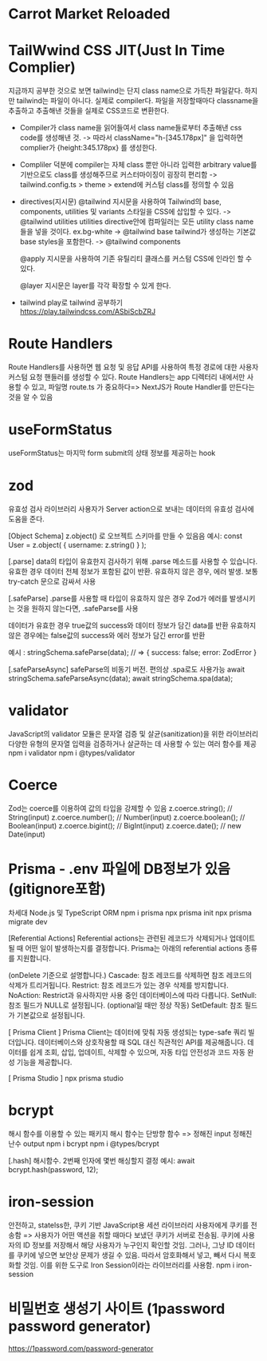 # Carrot Market Reloaded

# TailWwind CSS JIT(Just In Time Complier)

지금까지 공부한 것으로 보면 tailwind는 단지 class name으로 가득찬 파일같다.
하지만 tailwind는 파일이 아니다. 실제로 compiler다.
파일을 저장할때마다 classname을 추출하고 추출해낸 것들을 실제로 CSS코드로 변환한다.

- Compiler가 class name을 읽어들여서 class name들로부터 추출해낸 css code를 생성해낸 것.
  -> 따라서 className="h-[345.178px]" 을 입력하면 complier가 {height:345.178px} 를 생성한다.

- Compliler 덕분에 compiler는 자체 class 뿐만 아니라 입력한 arbitrary value를 기반으로도 class를 생성해주므로 커스터마이징이 굉장히 편리함
  -> tailwind.config.ts > theme > extend에 커스텀 class를 정의할 수 있음

- directives(지시문)
  @tailwind 지시문을 사용하여 Tailwind의 base, components, utilities 및 variants 스타일을 CSS에 삽입할 수 있다.
  -> @tailwind utilities
  utilities directive안에 컴파일러는 모든 utility class name들을 넣을 것이다. ex.bg-white
  -> @tailwind base
  tailwind가 생성하는 기본값 base styles을 포함한다.
  -> @tailwind components

  @apply 지시문을 사용하여 기존 유틸리티 클래스를 커스텀 CSS에 인라인 할 수 있다.

  @layer 지시문은 layer를 각각 확장할 수 있게 한다.

- tailwind play로 tailwind 공부하기
  https://play.tailwindcss.com/ASbiScbZRJ

# Route Handlers

Route Handlers를 사용하면 웹 요청 및 응답 API를 사용하여 특정 경로에 대한 사용자 커스텀 요청 핸들러를 생성할 수 있다.
Route Handlers는 app 디렉터리 내에서만 사용할 수 있고, 파일명 route.ts 가 중요하다=> NextJS가 Route Handler를 만든다는 것을 알 수 있음

# useFormStatus

useFormStatus는 마지막 form submit의 상태 정보를 제공하는 hook

# zod

유효성 검사 라이브러리
사용자가 Server action으로 보내는 데이터의 유효성 검사에 도움을 준다.

[Object Schema]
z.object() 로 오브젝트 스키마를 만들 수 있음음
예시: const User = z.object( { username: z.string() } );

[.parse]
data의 타입이 유효한지 검사하기 위해 .parse 메소드를 사용할 수 있습니다. 유효한 경우 데이터 전체 정보가 포함된 값이 반환. 유효하지 않은 경우, 에러 발생. 보통 try-catch 문으로 감싸서 사용

[.safeParse]
.parse를 사용할 때 타입이 유효하지 않은 경우 Zod가 에러를 발생시키는 것을 원하지 않는다면, .safeParse를 사용

데이터가 유효한 경우 true값의 success와 데이터 정보가 담긴 data를 반환
유효하지 않은 경우에는 false값의 success와 에러 정보가 담긴 error를 반환

예시 : stringSchema.safeParse(data); // => { success: false; error: ZodError }

[.safeParseAsync]
safeParse의 비동기 버전. 편의상 .spa로도 사용가능
await stringSchema.safeParseAsync(data);
await stringSchema.spa(data);

# validator

JavaScript의 validator 모듈은 문자열 검증 및 살균(sanitization)을 위한 라이브러리
다양한 유형의 문자열 입력을 검증하거나 살균하는 데 사용할 수 있는 여러 함수를 제공
npm i validator
npm i @types/validator

# Coerce

Zod는 coerce를 이용하여 값의 타입을 강제할 수 있음
z.coerce.string(); // String(input)
z.coerce.number(); // Number(input)
z.coerce.boolean(); // Boolean(input)
z.coerce.bigint(); // BigInt(input)
z.coerce.date(); // new Date(input)

# Prisma - .env 파일에 DB정보가 있음(gitignore포함)

차세대 Node.js 및 TypeScript ORM
npm i prisma
npx prisma init
npx prisma migrate dev

[Referential Actions]
Referential actions는 관련된 레코드가 삭제되거나 업데이트될 때 어떤 일이 발생하는지를 결정합니다. Prisma는 아래의 referential actions 종류를 지원합니다.

(onDelete 기준으로 설명합니다.)
Cascade: 참조 레코드를 삭제하면 참조 레코드의 삭제가 트리거됩니다.
Restrict: 참조 레코드가 있는 경우 삭제를 방지합니다.
NoAction: Restrict과 유사하지만 사용 중인 데이터베이스에 따라 다릅니다.
SetNull: 참조 필드가 NULL로 설정됩니다. (optional일 때만 정상 작동)
SetDefault: 참조 필드가 기본값으로 설정됩니다.

[ Prisma Client ]
Prisma Client는 데이터에 맞춰 자동 생성되는 type-safe 쿼리 빌더입니다.
데이터베이스와 상호작용할 때 SQL 대신 직관적인 API를 제공해줍니다. 데이터를 쉽게 조회, 삽입, 업데이트, 삭제할 수 있으며, 자동 타입 안전성과 코드 자동 완성 기능을 제공합니다.

[ Prisma Studio ]
npx prisma studio

# bcrypt

해시 함수를 이용할 수 있는 패키지
해시 함수는 단방향 함수 => 정해진 input 정해진 난수 output
npm i bcrypt
npm i @types/bcrypt

[.hash]
해시함수. 2번째 인자에 몇번 해싱할지 결정
예시: await bcrypt.hash(password, 12);

# iron-session

안전하고, statelss한, 쿠키 기반 JavaScript용 세션 라이브러리
사용자에게 쿠키를 전송함 => 사용자가 어떤 액션을 취할 때마다 보냈던 쿠키가 서버로 전송됨. 쿠키에 사용자의 ID 정보를 저장해서 해당 사용자가 누구인지 확인할 것임.
그러나, 그냥 ID 데이터를 쿠키에 넣으면 보안상 문제가 생길 수 있음. 따라서 암호화해서 넣고, 빼서 다시 복호화할 것임.
이를 위한 도구로 Iron Session이라는 라이브러리를 사용함.
npm i iron-session

# 비밀번호 생성기 사이트 (1password password generator)

https://1password.com/password-generator
